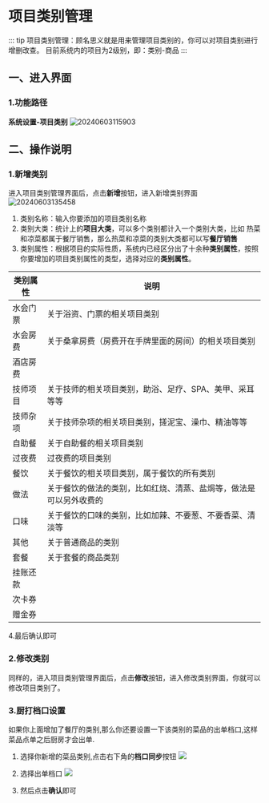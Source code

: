 # 项目类别管理
::: tip
项目类别管理：顾名思义就是用来管理项目类别的，你可以对项目类别进行增删改查。
目前系统内的项目为2级别，即：类别-商品
:::
## 一、进入界面
### 1.功能路径
**系统设置-项目类别**
![20240603115903](https://wiki-cdsoft.oss-cn-hangzhou.aliyuncs.com/20240603115903.png)


## 二、操作说明
### 1.新增类别
进入项目类别管理界面后，点击**新增**按钮，进入新增类别界面
![20240603135458](https://wiki-cdsoft.oss-cn-hangzhou.aliyuncs.com/20240603135458.png)
1. 类别名称：输入你要添加的项目类别名称
2. 类别大类：统计上的**项目大类**，可以多个类别都计入一个类别大类，比如 热菜和凉菜都属于餐厅销售，那么热菜和凉菜的类别大类都可以写**餐厅销售**
3. 类别属性：根据项目的实际性质，系统内已经区分出了十余种**类别属性**，按照你要增加的项目类别属性的类型，选择对应的**类别属性**。
   

| 类别属性 | 说明 | 
|-------|-------|
| 水会门票 | 关于浴资、门票的相关项目类别 | 
| 水会房费 | 关于桑拿房费（房费开在手牌里面的房间）的相关项目类别 | 
| 酒店房费 |  | 
| 技师项目 | 关于技师的相关项目类别，助浴、足疗、SPA、美甲、采耳等等 | 
| 技师杂项 | 关于技师杂项的相关项目类别，搓泥宝、澡巾、精油等等 | 
| 自助餐 | 关于自助餐的相关项目类别 | 
| 过夜费 | 过夜费的项目类别 | 
| 餐饮 | 关于餐饮的相关项目类别，属于餐饮的所有类别 | 
| 做法 | 关于餐饮的做法的类别，比如红烧、清蒸、盐焗等，做法是可以另外收费的 | 
| 口味 | 关于餐饮的口味的类别，比如加辣、不要葱、不要香菜、清淡等 | 
| 其他 | 关于普通商品的类别 | 
| 套餐 | 关于套餐的商品类别 | 
| 挂账还款 |  | 
| 次卡券 |  | 
| 赠金券 |  | 

4.最后确认即可
### 2.修改类别
同样的，进入项目类别管理界面后，点击**修改**按钮，进入修改类别界面，你就可以修改项目类别了。

### 3.厨打档口设置
如果你上面增加了餐厅的类别,那么你还要设置一下该类别的菜品的出单档口,这样菜品点单之后厨房才会出单.


1. 选择你新增的菜品类别,点击右下角的**档口同步**按钮
![](https://wiki-cdsoft.oss-cn-hangzhou.aliyuncs.com/20240928172411.png)

2. 选择出单档口
   ![](https://wiki-cdsoft.oss-cn-hangzhou.aliyuncs.com/20240928172604.png)

3. 然后点击**确认**即可